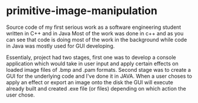 # primitive-image-manipulation
Source code of my first serious work as a software engineering student written in C++ and in Java
Most of the work was done in c++ and as you can see that code is doing most of the work in the background while code in Java was mostly used for GUI developing. 

Essentialy, project had two stages, first one was to develop a console application which would take in user input and apply certain effects on loaded image files of .bmp and .pam formats. 
Second stage was to create a GUI for the underlying code and I've done it in JAVA. When a user choses to apply an effect or export an image onto the disk the GUI will execute already built and created .exe file (or files) depending on which action the user chose.  

